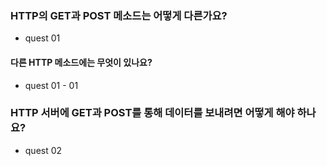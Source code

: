 ### HTTP의 GET과 POST 메소드는 어떻게 다른가요?
* quest 01

#### 다른 HTTP 메소드에는 무엇이 있나요?
* quest 01 - 01

### HTTP 서버에 GET과 POST를 통해 데이터를 보내려면 어떻게 해야 하나요?
* quest 02